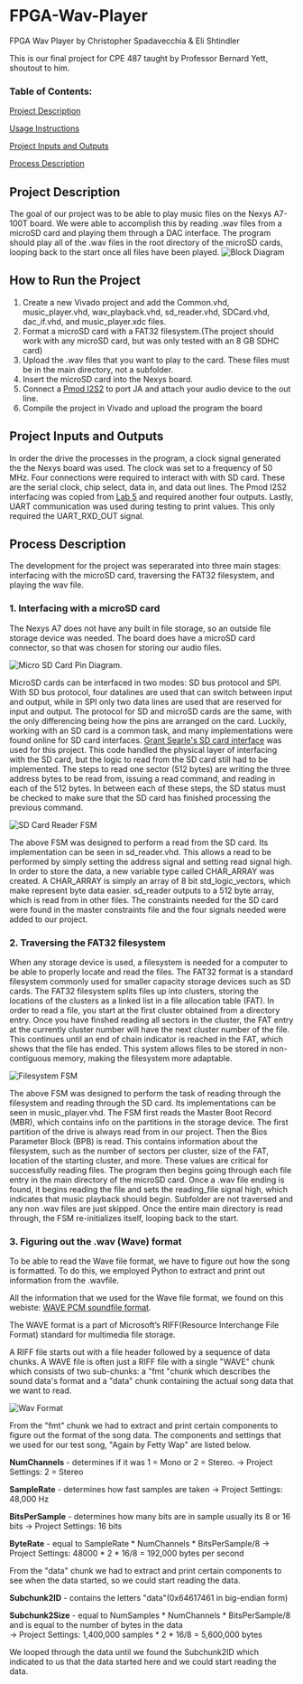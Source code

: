 # FPGA-Wav-Player
FPGA Wav Player by Christopher Spadavecchia &amp; Eli Shtindler

This is our final project for CPE 487 taught by Professor Bernard Yett, shoutout to him. 



### Table of Contents:
[Project Description](#project-description)

[Usage Instructions](#how-to-run-the-project)

[Project Inputs and Outputs](#project-inputs-and-outputs)

[Process Description](#process-description)


## Project Description
The goal of our project was to be able to play music files on the Nexys A7-100T board. We were able to accomplish this by reading .wav files from a microSD card and playing them through a DAC interface. The program should play all of the .wav files in the root directory of the microSD cards, looping back to the start once all files have been played.
![Block Diagram](<images/Block Diagram.png>)

## How to Run the Project
1) Create a new Vivado project and add the Common.vhd, music_player.vhd, wav_playback.vhd, sd_reader.vhd, SDCard.vhd, dac_if.vhd, and music_player.xdc files.
2) Format a microSD card with a FAT32 filesystem.(The project should work with any microSD card, but was only tested with an 8 GB SDHC card)
3) Upload the .wav files that you want to play to the card. These files must be in the main directory, not a subfolder.
4) Insert the microSD card into the Nexys board.
5) Connect a [Pmod I2S2](https://digilent.com/shop/pmod-i2s2-stereo-audio-input-and-output/) to port JA and attach your audio device to the out line.
6) Compile the project in Vivado and upload the program the board

## Project Inputs and Outputs
In order the drive the processes in the program, a clock signal generated the the Nexys board was used. The clock was set to a frequency of 50 MHz. Four connections were required to interact with with SD card. These are the serial clock, chip select, data in, and data out lines. The Pmod I2S2 interfacing was copied from [Lab 5](https://github.com/byett/dsd/tree/CPE487-Spring2025/Nexys-A7/Lab-5) and required another four outputs. Lastly, UART communication was used during testing to print values. This only required the UART_RXD_OUT signal.

## Process Description
The development for the project was seperarated into three main stages: interfacing with the microSD card, traversing the FAT32 filesystem, and playing the wav file.

### 1. Interfacing with a microSD card
The Nexys A7 does not have any built in file storage, so an outside file storage device was needed. The board does have a microSD card connector, so that was chosen for storing our audio files.

![Micro SD Card Pin Diagram.](https://i.sstatic.net/dixbZ.png)

MicroSD cards can be interfaced in two modes: SD bus protocol and SPI. With SD bus protocol, four datalines are used that can switch between input and output, while in SPI only two data lines are used that are reserved for input and output. The protocol for SD and microSD cards are the same, with the only differencing being how the pins are arranged on the card. Luckily, working with an SD card is a common task, and many implementations were found online for SD card interfaces. [Grant Searle's SD card interface](https://github.com/douggilliland/MultiComp/blob/master/MultiComp%20(VHDL%20Template)/Components/SDCARD/sd_controller_High_Speed.vhd) was used for this project. This code handled the physical layer of interfacing with the SD card, but the logic to read from the SD card still had to be implemented. The steps to read one sector (512 bytes) are writing the three address bytes to be read from, issuing a read command, and reading in each of the 512 bytes. In between each of these steps, the SD status must be checked to make sure that the SD card has finished processing the previous command. 

![SD Card Reader FSM](<images/CPE-487 File Reader FSM.png>)

The above FSM was designed to perform a read from the SD card. Its implementation can be seen in sd_reader.vhd. This allows a read to be performed by simply setting the address signal and setting read signal high. In order to store the data, a new variable type called CHAR_ARRAY was created. A CHAR_ARRAY is simply an array of 8 bit std_logic_vectors, which make represent byte data easier. sd_reader outputs to a 512 byte array, which is read from in other files. The constraints needed for the SD card were found in the master constraints file and the four signals needed were added to our project.

### 2. Traversing the FAT32 filesystem
When any storage device is used, a filesystem is needed for a computer to be able to properly locate and read the files. The FAT32 format is a standard filesystem commonly used for smaller capacity storage devices such as SD cards. The FAT32 filesystem splits files up into clusters, storing the locations of the clusters as a linked list in a file allocation table (FAT). In order to read a file, you start at the first cluster obtained from a directory entry. Once you have finshed reading all sectors in the cluster, the FAT entry at the currently cluster number will have the next cluster number of the file. This continues until an end of chain indicator is reached in the FAT, which shows that the file has ended. This system allows files to be stored in non-contiguous memory, making the filesystem more adaptable.

![Filesystem FSM](<images/CPE-487 Main FSM (1).png>)

The above FSM was designed to perform the task of reading through the filesystem and reading through the SD card. Its implementations can be seen in music_player.vhd. The FSM first reads the Master Boot Record (MBR), which contains info on the partitions in the storage device. The first partition of the drive is always read from in our project. Then the Bios Parameter Block (BPB) is read. This contains information about the filesystem, such as the number of sectors per cluster, size of the FAT, location of the starting cluster, and more. These values are critical for successfully reading files. The program then begins going through each file entry in the main directory of the microSD card. Once a .wav file ending is found, it begins reading the file and sets the reading_file signal high, which indicates that music playback should begin. Subfolder are not traversed and any non .wav files are just skipped. Once the entire main directory is read through, the FSM re-initializes itself, looping back to the start.

### 3. Figuring out the .wav (Wave) format
To be able to read the Wave file format, we have to figure out how the song is formatted. To do this, we employed Python to extract and print out information from the .wavfile.

All the information that we used for the Wave file format, we found on this webiste: [WAVE PCM soundfile format](http://soundfile.sapp.org/doc/WaveFormat/).

The WAVE format is a part of Microsoft’s RIFF(Resource Interchange File Format) standard for multimedia file storage.

A RIFF file starts out with a file header followed by a sequence of data chunks. A WAVE file is often just a RIFF file with a single "WAVE" chunk which consists of two sub-chunks: a "fmt "chunk which describes the sound data's format and a "data" chunk containing the actual song data that we want to read.

![Wav Format](images/wav_format.png)

From the "fmt" chunk we had to extract and print certain components to figure out the format of the song data. The components and settings that we used for our test song, "Again by Fetty Wap" are listed below.

**NumChannels** - determines if it was 1 = Mono or 2 = Stereo. -> Project Settings: 2 = Stereo

**SampleRate** - determines how fast samples are taken -> Project Settings: 48,000 Hz

**BitsPerSample** - determines how many bits are in sample usually its 8 or 16 bits -> Project Settings: 16 bits

**ByteRate** - equal to SampleRate * NumChannels * BitsPerSample/8 -> Project Settings: 48000 * 2 * 16/8 = 192,000 bytes per second

From the "data" chunk we had to extract and print certain components to see when the data started, so we could start reading the data.

**Subchunk2ID** - contains the letters "data"(0x64617461 in big-endian form)

**Subchunk2Size** - equal to NumSamples * NumChannels * BitsPerSample/8 and is equal to the number of bytes in the data </br> -> Project Settings: 1,400,000 samples * 2 * 16/8 = 5,600,000 bytes

We looped through the data until we found the Subchunk2ID which indicated to us that the data started here and we could start reading the data.



